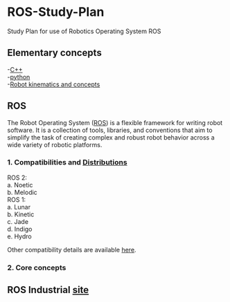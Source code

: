 # ROS-Study-Plan
Study Plan for use of Robotics Operating System ROS

## Elementary concepts 
-[C++](https://www.micc.unifi.it/bertini/download/programmazione/TICPP-2nd-ed-Vol-one-printed.pdf)<br/>
-[python](https://www.youtube.com/playlist?list=PLjgj6kdf_snaw8QnlhK5f3DzFDFKDU5f4)<br/>
-[Robot kinematics and concepts](https://www.youtube.com/playlist?list=PLggLP4f-rq02vX0OQQ5vrCxbJrzamYDfx)<br/>
## ROS
The Robot Operating System ([ROS](https://www.ros.org/)) is a flexible framework for writing robot software. It is a collection of tools, libraries, and conventions that aim to simplify the task of creating complex and robust robot behavior across a wide variety of robotic platforms. <br/>
### 1. Compatibilities and [Distributions](http://wiki.ros.org/Distributions)
ROS 2:<br/>
a. Noetic <br/>
b. Melodic <br/>
ROS 1: <br/>
a. Lunar <br/>
b. Kinetic <br/>
c. Jade <br/>
d. Indigo <br/>
e. Hydro <br/>

Other compatibility details are available [here](https://www.ros.org/reps/rep-0003.html). <br/>
### 2. Core concepts


## ROS Industrial [site](https://industrial-training-master.readthedocs.io/en/melodic/)


